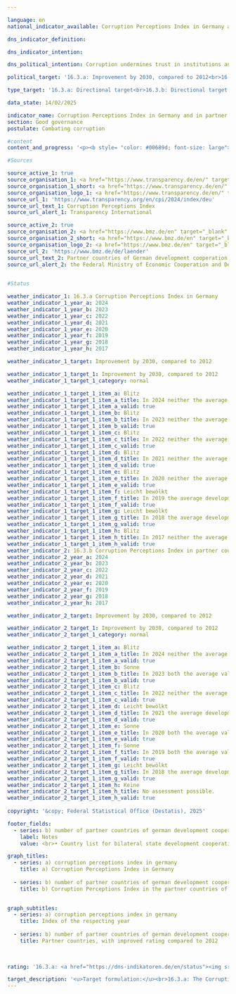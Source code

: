 ```yaml
---

language: en        
national_indicator_available: Corruption Perceptions Index in Germany and in partner countries for German development cooperation        

dns_indicator_definition:         

dns_indicator_intention:         

dns_political_intention: Corruption undermines trust in institutions and political measures to increase sustainability and hinders social justice. A low level of corruption, on the other hand, promotes transparent governance, efficient resource utilisation and stable economic conditions. Corruption should therefore be combated both in Germany and in the partner countries of German development cooperation.        

political_target: '16.3.a: Improvement by 2030, compared to 2012<br>16.3.b: Improvement by 2030, compared to 2012'        

type_target: '16.3.a: Directional target<br>16.3.b: Directional target'        

data_state: 14/02/2025        

indicator_name: Corruption Perceptions Index in Germany and in partner countries for German development cooperation        
section: Good governance        
postulate: Combating corruption        

#content         
content_and_progress: '<p><b style= "color: #00689d; font-size: large">16.3.a, b Corruption Perceptions Index in Germany and in partner countries for German development cooperation</b><br><br>The Corruption Perceptions Index (CPI) is a composite indicator that aggregates, for each country, the results of various expert and business surveys on the subjectively perceived level of corruption in the public sector. Transparency International compiles the CPI once at least three different corruption perception surveys are available for a given country. The underlying surveys and their methodologies may vary over time and are based on differing definitions of corruption. Survey results may also be influenced by the fact that respondents are aware of previous CPI scores or of the findings of the underlying sub-studies, which can shape their perceptions. These factors, along with differences in perception, limit the comparability of results both over time (longitudinally) and across countries (cross-sectionally). The Joint Research Centre (JRC) of the European Commission notes in its analysis that statistical significance should always be considered when interpreting results. Even in the case of statistically significant changes, the indicator should be interpreted with caution.<br><br>Germany’s score has declined from 79&nbsp;points in 2012&nbsp;to 75&nbsp;points in 2024. Compared with the peak of 81&nbsp;points recorded between 2015&nbsp;and 2017, this represents a decrease of six points. Germany currently ranks 15th out of 180&nbsp;assessed countries. The change compared with 2012&nbsp;is statistically significant at the 10% significance level. The Federal Statistical Office also collects data on perceived corruption as part of its satisfaction survey on public service delivery. In 2023, 11.6% of the population reported that, in their interactions with public authorities, they had the impression that officials were open to bribery. This figure is markedly higher than in previous years: compared with 2021&nbsp;(3.9%), it has tripled. Among surveyed businesses, however, the value remained broadly stable over the years: in 2023, 3.4% expressed the view that public sector employees were open to bribery.<br><br>The Police Crime Statistics (PCS) record all criminal offences known to the police. In 2024, a total of 976&nbsp;cases of acceptance or granting of advantages, as well as bribery and corruption in the public sector, were registered. While this was lower than the previous year’s figure of 1,094&nbsp;cases (2023), it remained well above the average of 842&nbsp;cases recorded between 2020&nbsp;and 2023. The PCS also records cases in the business domain. In 2024, 197&nbsp;cases of <i>bribery and corruption in commercial transactions and in the healthcare sector</i> were recorded&nbsp;–&nbsp;significantly fewer than in the previous year (369&nbsp;cases in 2023). In addition, the PKS covers so-called related offences to corruption, including fraud, breach of trust, forgery, collusive tendering, obstruction of justice, false certification in office, and breach of official secrecy.<br><br>With regard to German development cooperation, 32&nbsp;of the 63&nbsp;CPI-assessed partner countries have improved since 2012. The number of partner countries showing positive development generally increased over the observation period, with slight declines in 2018, 2022, and in the current reporting year compared with 2023. In 2024, a total of 21&nbsp;partner countries in German development cooperation recorded a statistically significant improvement over 2012&nbsp;at the 10% significance level.</p>'                

#Sources        

source_active_1: true
source_organisation_1: <a href="https://www.transparency.de/en/" target="_blank" onclick="return confirm_alert('Transparency International', 'En')">Transparency International e.V.</a>
source_organisation_1_short: <a href="https://www.transparency.de/en/" target="_blank" onclick="return confirm_alert('Transparency International', 'En')">Transparency International e.V.</a>
source_organisation_logo_1: <a href="https://www.transparency.de/en/" target="_blank" onclick="return confirm_alert('Transparency International', 'En')"><img src="https://dns-indikatoren.de/public/OrgImgEn/ta.png" alt="Transparency International e.V." title=" Click here to visit the homepage of the organizationTransparency International e.V." style="height:60px; width:148px; border:transparent"/></a>
source_url_1: 'https://www.transparency.org/en/cpi/2024/index/deu'
source_url_text_1: Corruption Perceptions Index
source_url_alert_1: Transparency International

source_active_2: true
source_organisation_2: <a href="https://www.bmz.de/en" target="_blank" onclick="return confirm_alert('the Federal Ministry of Economic Cooperation and Development', 'En')">Federal Ministry of Economic Cooperation and Development</a>
source_organisation_2_short: <a href="https://www.bmz.de/en" target="_blank" onclick="return confirm_alert('the Federal Ministry of Economic Cooperation and Development', 'En')">Federal Ministry of Economic Cooperation and Development</a>
source_organisation_logo_2: <a href="https://www.bmz.de/en" target="_blank" onclick="return confirm_alert('the Federal Ministry of Economic Cooperation and Development', 'En')"><img src="https://dns-indikatoren.de/public/OrgImgEn/bmz.png" alt="Federal Ministry of Economic Cooperation and Development" title=" Click here to visit the homepage of the organizationFederal Ministry of Economic Cooperation and Development" style="height:60px; width:148px; border:transparent"/></a>
source_url_2: 'https://www.bmz.de/de/laender'
source_url_text_2: Partner countries of German development cooperation (only available in German)
source_url_alert_2: the Federal Ministry of Economic Cooperation and Development
        

#Status        

weather_indicator_1: 16.3.a Corruption Perceptions Index in Germany
weather_indicator_1_year_a: 2024
weather_indicator_1_year_b: 2023
weather_indicator_1_year_c: 2022
weather_indicator_1_year_d: 2021
weather_indicator_1_year_e: 2020
weather_indicator_1_year_f: 2019
weather_indicator_1_year_g: 2018
weather_indicator_1_year_h: 2017

weather_indicator_1_target: Improvement by 2030, compared to 2012

weather_indicator_1_target_1: Improvement by 2030, compared to 2012
weather_indicator_1_target_1_category: normal

weather_indicator_1_target_1_item_a: Blitz
weather_indicator_1_target_1_item_a_title: In 2024 neither the average value nor the last change pointed in the right direction.
weather_indicator_1_target_1_item_a_valid: true
weather_indicator_1_target_1_item_b: Blitz
weather_indicator_1_target_1_item_b_title: In 2023 neither the average value nor the last change pointed in the right direction.
weather_indicator_1_target_1_item_b_valid: true
weather_indicator_1_target_1_item_c: Blitz
weather_indicator_1_target_1_item_c_title: In 2022 neither the average value nor the last change pointed in the right direction.
weather_indicator_1_target_1_item_c_valid: true
weather_indicator_1_target_1_item_d: Blitz
weather_indicator_1_target_1_item_d_title: In 2021 neither the average value nor the last change pointed in the right direction.
weather_indicator_1_target_1_item_d_valid: true
weather_indicator_1_target_1_item_e: Blitz
weather_indicator_1_target_1_item_e_title: In 2020 neither the average value nor the last change pointed in the right direction.
weather_indicator_1_target_1_item_e_valid: true
weather_indicator_1_target_1_item_f: Leicht bewölkt
weather_indicator_1_target_1_item_f_title: In 2019 the average development aimed in the right direction, but in the previous year there had been a development in the wrong direction or no change at all.
weather_indicator_1_target_1_item_f_valid: true
weather_indicator_1_target_1_item_g: Leicht bewölkt
weather_indicator_1_target_1_item_g_title: In 2018 the average development aimed in the right direction, but in the previous year there had been a development in the wrong direction or no change at all.
weather_indicator_1_target_1_item_g_valid: true
weather_indicator_1_target_1_item_h: Blitz
weather_indicator_1_target_1_item_h_title: In 2017 neither the average value nor the last change pointed in the right direction.
weather_indicator_1_target_1_item_h_valid: true
weather_indicator_2: 16.3.b Corruption Perceptions Index in partner countries for German development cooperation
weather_indicator_2_year_a: 2024
weather_indicator_2_year_b: 2023
weather_indicator_2_year_c: 2022
weather_indicator_2_year_d: 2021
weather_indicator_2_year_e: 2020
weather_indicator_2_year_f: 2019
weather_indicator_2_year_g: 2018
weather_indicator_2_year_h: 2017

weather_indicator_2_target: Improvement by 2030, compared to 2012

weather_indicator_2_target_1: Improvement by 2030, compared to 2012
weather_indicator_2_target_1_category: normal

weather_indicator_2_target_1_item_a: Blitz
weather_indicator_2_target_1_item_a_title: In 2024 neither the average value nor the last change pointed in the right direction.
weather_indicator_2_target_1_item_a_valid: true
weather_indicator_2_target_1_item_b: Sonne
weather_indicator_2_target_1_item_b_title: In 2023 both the average value and the previous annual change pointed in the right direction.
weather_indicator_2_target_1_item_b_valid: true
weather_indicator_2_target_1_item_c: Blitz
weather_indicator_2_target_1_item_c_title: In 2022 neither the average value nor the last change pointed in the right direction.
weather_indicator_2_target_1_item_c_valid: true
weather_indicator_2_target_1_item_d: Leicht bewölkt
weather_indicator_2_target_1_item_d_title: In 2021 the average development aimed in the right direction, but in the previous year there had been a development in the wrong direction or no change at all.
weather_indicator_2_target_1_item_d_valid: true
weather_indicator_2_target_1_item_e: Sonne
weather_indicator_2_target_1_item_e_title: In 2020 both the average value and the previous annual change pointed in the right direction.
weather_indicator_2_target_1_item_e_valid: true
weather_indicator_2_target_1_item_f: Sonne
weather_indicator_2_target_1_item_f_title: In 2019 both the average value and the previous annual change pointed in the right direction.
weather_indicator_2_target_1_item_f_valid: true
weather_indicator_2_target_1_item_g: Leicht bewölkt
weather_indicator_2_target_1_item_g_title: In 2018 the average development aimed in the right direction, but in the previous year there had been a development in the wrong direction or no change at all.
weather_indicator_2_target_1_item_g_valid: true
weather_indicator_2_target_1_item_h: Keine
weather_indicator_2_target_1_item_h_title: No assessment possible.
weather_indicator_2_target_1_item_h_valid: true        
        
copyright: '&copy; Federal Statistical Office (Destatis), 2025'        

footer_fields:
  - series: b) number of partner countries of german development cooperation whose cpi has improved
    label: Notes
    value: <br>• Country list for bilateral state development cooperation of the German Federal Ministry for Economic Cooperation and Development was updated in 2023. Data in the time series have been revised accordingly.<br>• 2023 and 2024 without Afghanistan, which has suspended cooperation.        

graph_titles: 
  - series: a) corruption perceptions index in germany
    title: a) Corruption Perceptions Index in Germany
    
  - series: b) number of partner countries of german development cooperation whose cpi has improved
    title: b) Corruption Perceptions Index in the partner countries of German development cooperation
            

graph_subtitles: 
  - series: a) corruption perceptions index in germany
    title: Index of the respecting year
    
  - series: b) number of partner countries of german development cooperation whose cpi has improved
    title: Partner countries, with improved rating compared to 2012
            

                        
rating: '16.3.a: <a href="https://dns-indikatoren.de/en/status"><img src="https://sdg-indikatoren.de/public/Wettersymbole/Blitz.png" title="In 2024 neither the average value nor the last change pointed in the right direction." alt="Weathersymbol: Thuder strom"/></a><br>16.3.b: <a href="https://dns-indikatoren.de/en/status"><img src="https://sdg-indikatoren.de/public/Wettersymbole/Blitz.png" title="In 2024 neither the average value nor the last change pointed in the right direction." alt="Weathersymbol: Thuder strom"/></a>'        

target_description: '<u>Target formulation:</u><br>16.3.a: The Corruption Perceptions Index in Germany should be increased.<br><br><u>Assessment:</u><br>According to the target formulation, indicator 16.3.a is assessed as <b>thunderstorm</b> for 2024. The indicator value decreased in 2023 and, on average over the past six years, has not developed in the desired direction.<br><br><u>Data status at time of assessment:</u><br>14/02/2025<br><br><u>Target formulation:</u><br>16.3.b: The number of partner countries of German development cooperation with an improved Corruption Perceptions Index compared to 2012 should be increased.<br><br><u>Assessment:</u><br>According to the target formulation, indicator 16.3.b is assessed as <b>thunderstorm</b> for 2024. The indicator value decreased in 2024 and, on average over the past six years, has not developed in the desired direction.<br><br><u>Data status at time of assessment:</u><br>14/02/2025'        
---
```


